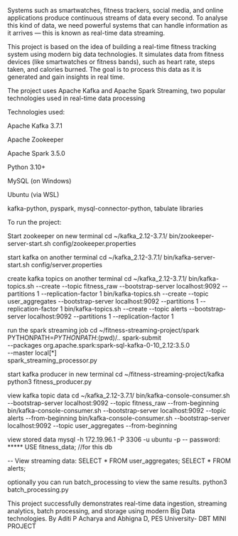 Systems such as smartwatches, fitness trackers, social media, and online applications produce continuous streams of data every second. 
To analyse this kind of data, we need powerful systems that can handle information as it arrives — this is known as real-time data streaming.

This project is based on the idea of building a real-time fitness tracking system using modern big data technologies. 
It simulates data from fitness devices (like smartwatches or fitness bands), such as heart rate, steps taken, and calories burned. 
The goal is to process this data as it is generated and gain insights in real time.

The project uses Apache Kafka and Apache Spark Streaming, two popular technologies used in real-time data processing

Technologies used:

Apache Kafka 3.7.1

Apache Zookeeper

Apache Spark 3.5.0

Python 3.10+

MySQL (on Windows)

Ubuntu (via WSL)

kafka-python, pyspark, mysql-connector-python, tabulate libraries


To run the project:

Start zookeeper on new terminal
cd ~/kafka_2.12-3.7.1/
bin/zookeeper-server-start.sh config/zookeeper.properties

start kafka on another terminal
cd ~/kafka_2.12-3.7.1/
bin/kafka-server-start.sh config/server.properties

create kafka topics on another terminal 
cd ~/kafka_2.12-3.7.1/
bin/kafka-topics.sh --create --topic fitness_raw --bootstrap-server localhost:9092 --partitions 1 --replication-factor 1
bin/kafka-topics.sh --create --topic user_aggregates --bootstrap-server localhost:9092 --partitions 1 --replication-factor 1
bin/kafka-topics.sh --create --topic alerts --bootstrap-server localhost:9092 --partitions 1 --replication-factor 1

run the spark streaming job
cd ~/fitness-streaming-project/spark
PYTHONPATH=$PYTHONPATH:$(pwd)/.. spark-submit \
  --packages org.apache.spark:spark-sql-kafka-0-10_2.12:3.5.0 \
  --master local[*] \
  spark_streaming_processor.py

start kafka producer in new terminal
cd ~/fitness-streaming-project/kafka
python3 fitness_producer.py

view kafka topic data
cd ~/kafka_2.12-3.7.1/
bin/kafka-console-consumer.sh --bootstrap-server localhost:9092 --topic fitness_raw --from-beginning
bin/kafka-console-consumer.sh --bootstrap-server localhost:9092 --topic alerts --from-beginning
bin/kafka-console-consumer.sh --bootstrap-server localhost:9092 --topic user_aggregates --from-beginning

view stored data
mysql -h 172.19.96.1 -P 3306 -u ubuntu -p
-- password: *****
USE fitness_data; //for this db

-- View streaming data:
SELECT * FROM user_aggregates;
SELECT * FROM alerts;

optionally you can run batch_processing to view the same results.
python3 batch_processing.py

This project successfully demonstrates real-time data ingestion, streaming analytics, batch processing, and storage using modern Big Data technologies.
By Aditi P Acharya and Abhigna D, PES University- DBT MINI PROJECT
